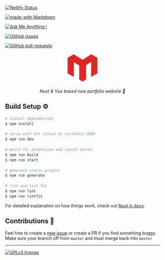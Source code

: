 [![Netlify Status](https://api.netlify.com/api/v1/badges/9433955c-3c75-4f3e-9696-9d9dbb41ce3d/deploy-status)](https://app.netlify.com/sites/muhaddis/deploys)

[![made-with-Markdown](https://img.shields.io/badge/Made%20with-Markdown-1f425f.svg)](https://github.com/MuhaddiMu/Portfolio/tree/master/content)

[![Ask Me Anything !](https://img.shields.io/badge/Ask%20me-anything-1abc9c.svg)](https://github.com/MuhaddiMu/Portfolio/issues/new)

[![GitHub issues](https://img.shields.io/github/issues/MuhaddiMu/Portfolio.svg)](https://GitHub.com/MuhaddiMu/Portfolio/issues/)

[![GitHub pull-requests](https://img.shields.io/github/issues-pr/MuhaddiMu/Portfolio.svg)](https://github.com/MuhaddiMu/Portfolio/pulls)

<a href="https://muhaddis.info"><p align="center"><img width="100px" src="https://raw.githubusercontent.com/MuhaddiMu/Portfolio/master/static/Logo.png"></p></a>

<i><p align="center">Nuxt & Vue based new portfolio website 🚀</p></i>

## Build Setup ⚙️

```bash
# install dependencies
$ npm install

# serve with hot reload at localhost:3000
$ npm run dev

# build for production and launch server
$ npm run build
$ npm run start

# generate static project
$ npm run generate

# lint and lint fix
$ npm run lint
$ npm run lintfix
```

For detailed explanation on how things work, check out [Nuxt.js docs](https://nuxtjs.org).

## Contributions 🤝

Feel free to create a [new issue](https://github.com/MuhaddiMu/Portfolio/issues/new) or create a PR if you find something buggy. Make sure your branch off from `master` and must merge back into `master`

---

[![GPLv3 license](https://img.shields.io/badge/License-GPLv3-blue.svg)](http://perso.crans.org/besson/LICENSE.html)
